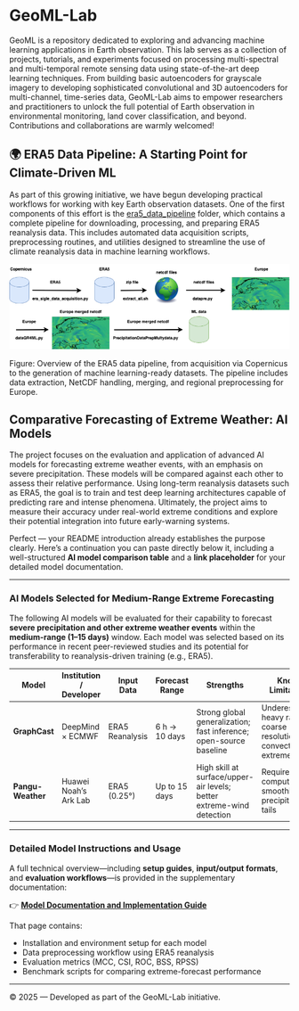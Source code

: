 # GeoML-Lab
GeoML is a repository dedicated to exploring and advancing machine learning applications in Earth observation.
This lab serves as a collection of projects, tutorials, and experiments focused on processing multi-spectral and 
multi-temporal remote sensing data using state-of-the-art deep learning techniques. From building basic autoencoders 
for grayscale imagery to developing sophisticated convolutional and 3D autoencoders for multi-channel, time-series data, 
GeoML-Lab aims to empower researchers and practitioners to unlock the full potential of Earth observation in environmental 
monitoring, land cover classification, and beyond. Contributions and collaborations are warmly welcomed!

## 🌍 ERA5 Data Pipeline: A Starting Point for Climate-Driven ML

As part of this growing initiative, we have begun developing practical workflows for working with key Earth observation datasets. One of the first components of this effort is the [era5_data_pipeline](https://github.com/vasileios27/GeoML-Lab/tree/main/era5_data_pipeline) folder, which contains a complete pipeline for downloading, processing, and preparing ERA5 reanalysis data. This includes automated data acquisition scripts, preprocessing routines, and utilities designed to streamline the use of climate reanalysis data in machine learning workflows.

<p align="center"> <img src="plots/era5_pipline.png" alt="ERA5 Data Pipeline Diagram" width="700"/> </p>
Figure: Overview of the ERA5 data pipeline, from acquisition via Copernicus to the generation of machine learning-ready datasets. The pipeline includes data extraction, NetCDF handling, merging, and regional preprocessing for Europe.


## Comparative Forecasting of Extreme Weather: AI Models

The project focuses on the evaluation and application of advanced AI models for forecasting extreme weather events, with an emphasis on severe precipitation. These models will be compared against each other to assess their relative performance. Using long-term reanalysis datasets such as ERA5, the goal is to train and test deep learning architectures capable of predicting rare and intense phenomena. Ultimately, the project aims to measure their accuracy under real-world extreme conditions and explore their potential integration into future early-warning systems.

Perfect — your README introduction already establishes the purpose clearly.
Here’s a continuation you can paste directly below it, including a well-structured **AI model comparison table** and a **link placeholder** for your detailed model documentation.

---

### AI Models Selected for Medium-Range Extreme Forecasting

The following AI models will be evaluated for their capability to forecast **severe precipitation and other extreme weather events** within the **medium-range (1–15 days)** window.
Each model was selected based on its performance in recent peer-reviewed studies and its potential for transferability to reanalysis-driven training (e.g., ERA5).

| Model                             | Institution / Developer   | Input Data                   | Forecast Range | Strengths                                                             | Known Limitations                                                        | Reference                         |
| --------------------------------- | ------------------------- | ---------------------------- | -------------- | --------------------------------------------------------------------- | ------------------------------------------------------------------------ | --------------------------------- |
| **GraphCast**                     | DeepMind × ECMWF          | ERA5 Reanalysis              | 6 h → 10 days  | Strong global generalization; fast inference; open-source baseline    | Underestimates heavy rainfall; coarse resolution for convective extremes | *Lam et al., 2023*                |
| **Pangu-Weather**                 | Huawei Noah’s Ark Lab     | ERA5 (0.25°)                 | Up to 15 days  | High skill at surface/upper-air levels; better extreme-wind detection | Requires large compute; some smoothing of precipitation tails            | *Bi et al., 2023*                 |

---

### Detailed Model Instructions and Usage

A full technical overview—including **setup guides**, **input/output formats**, and **evaluation workflows**—is provided in the supplementary documentation:

👉 [**Model Documentation and Implementation Guide**](https://github.com/vasileios27/GeoML-Lab/blob/main/ai_forecasting/AI_Forecastong_README.md)

That page contains:

* Installation and environment setup for each model
* Data preprocessing workflow using ERA5 reanalysis
* Evaluation metrics (MCC, CSI, ROC, BSS, RPSS)
* Benchmark scripts for comparing extreme-forecast performance


---

© 2025 — Developed as part of the GeoML-Lab initiative.